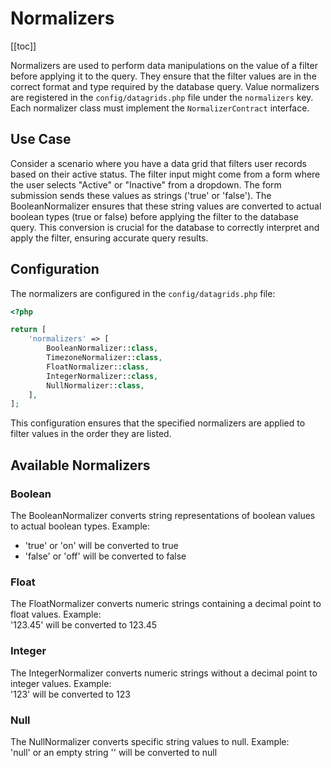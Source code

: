 # Normalizers

[[toc]]

Normalizers are used to perform data manipulations on the value of a filter before applying it to the query. They ensure that the filter values are in the correct format and type required by the database query. Value normalizers are registered in the `config/datagrids.php` file under the `normalizers` key. Each normalizer class must implement the `NormalizerContract` interface.

## Use Case
Consider a scenario where you have a data grid that filters user records based on their active status. The filter input might come from a form where the user selects "Active" or "Inactive" from a dropdown. The form submission sends these values as strings ('true' or 'false'). The BooleanNormalizer ensures that these string values are converted to actual boolean types (true or false) before applying the filter to the database query. This conversion is crucial for the database to correctly interpret and apply the filter, ensuring accurate query results.

## Configuration

The normalizers are configured in the `config/datagrids.php` file:

```php
<?php

return [
    'normalizers' => [
        BooleanNormalizer::class,
        TimezoneNormalizer::class,
        FloatNormalizer::class,
        IntegerNormalizer::class,
        NullNormalizer::class,
    ],
];
```
This configuration ensures that the specified normalizers are applied to filter values in the order they are listed.  

## Available Normalizers

### Boolean
The BooleanNormalizer converts string representations of boolean values to actual boolean types.  Example:  
- 'true' or 'on' will be converted to true
- 'false' or 'off' will be converted to false

### Float
The FloatNormalizer converts numeric strings containing a decimal point to float values.  Example:  
'123.45' will be converted to 123.45

### Integer
The IntegerNormalizer converts numeric strings without a decimal point to integer values.  Example:  
'123' will be converted to 123

### Null
The NullNormalizer converts specific string values to null.  Example:  
'null' or an empty string '' will be converted to null

